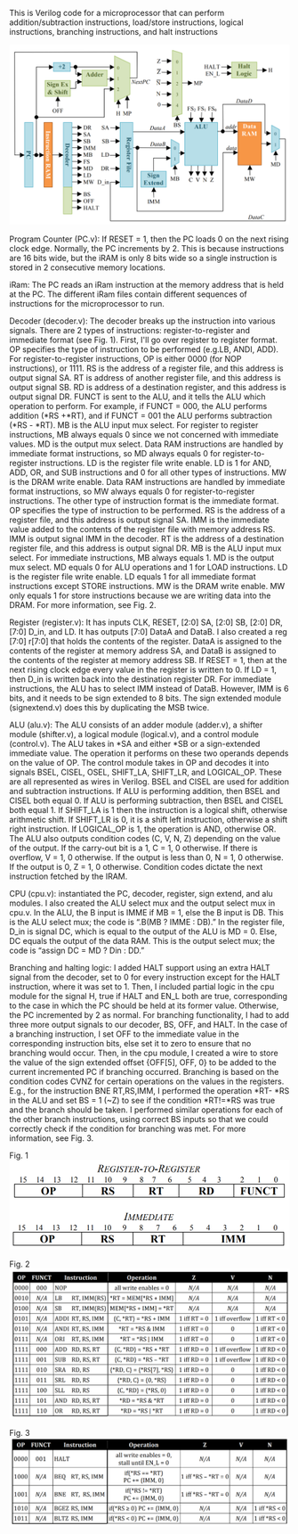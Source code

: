 This is Verilog code for a microprocessor that can perform addition/subtraction instructions, load/store instructions, logical instructions, branching instructions, and halt instructions 

![alt text](https://raw.githubusercontent.com/sidarthgiddu/HeartRateMonitor/master/microprocessor.PNG)

Program Counter (PC.v): If RESET = 1, then the PC loads 0 on the next rising clock edge. Normally, the PC increments by 2. This is because instructions are 16 bits wide, but the iRAM is only 8 bits wide so a single instruction is stored in 2 consecutive memory locations.

iRam: The PC reads an iRam instruction at the memory address that is held at the PC. The different iRam files contain different sequences of instructions for the microprocessor to run. 

Decoder (decoder.v): The decoder breaks up the instruction into various signals. There are 2 types of instructions: register-to-register and immediate format (see Fig. 1). First, I'll go over register to register format. OP specifies the type of instruction to be performed (e.g.LB, ANDI, ADD). For register-to-register instructions, OP is either 0000 (for NOP instructions), or 1111. RS is the address of a register file, and this address is output signal SA. RT is address of another register file, and this address is output signal SB. RD is address of a destination register, and this address is output signal DR. FUNCT is sent to the ALU, and it tells the ALU which operation to perform. For example, if FUNCT = 000, the ALU performs addition (*RS +*RT), and if FUNCT = 001 the ALU performs subtraction (*RS - *RT). MB is the ALU input mux select. For register to register instructions, MB always equals 0 since we not concerned with immediate values. MD is the output mux select. Data RAM instructions are handled by immediate format instructions, so MD always equals 0 for register-to-register instructions. LD is the register file write enable. LD is 1 for AND, ADD, OR, and SUB instructions and 0 for all other types of instructions. MW is the DRAM write enable. Data RAM instructions are handled by immediate format instructions, so MW always equals 0 for register-to-register instructions. The other type of instruction format is the immediate format. OP specifies the type of instruction to be performed. RS is the address of a register file, and this address is output signal SA. IMM is the immediate value added to the contents of the register file with memory address RS. IMM is output signal IMM in the decoder. RT is the address of a destination register file, and this address is output signal DR. MB is the ALU input mux select. For immediate instructions, MB always equals 1. MD is the output mux select. MD equals 0 for ALU operations and 1 for LOAD instructions. LD is the register file write enable. LD equals 1 for all immediate format instructions except STORE instructions. MW is the DRAM write enable. MW only equals 1 for store instructions because we are writing data into the DRAM. For more information, see Fig. 2.

Register (register.v): It has inputs CLK, RESET, [2:0] SA, [2:0] SB, [2:0] DR, [7:0] D_in, and LD. It has outputs [7:0] DataA and DataB. I also created a reg [7:0] r[7:0] that holds the contents of the register. DataA is assigned to the contents of the register at memory address SA, and DataB is assigned to the contents of the register at memory address SB. If RESET = 1, then at the next rising clock edge every value in the register is written to 0. If LD = 1, then D_in is written back into the destination register DR. For immediate instructions, the ALU has to select IMM instead of DataB. However, IMM is 6 bits, and it needs to be sign extended to 8 bits. The sign extended module (signextend.v) does this by duplicating the MSB twice.

ALU (alu.v): The ALU consists of an adder module (adder.v), a shifter module (shifter.v), a logical module (logical.v), and a control module (control.v). The ALU takes in *SA and either *SB or a sign-extended immediate value. The operation it performs on these two operands depends on the value of OP. The control module takes in OP and decodes it into signals BSEL, CISEL, OSEL, SHIFT_LA, SHIFT_LR, and LOGICAL_OP. These are all represented as wires in Verilog. BSEL and CISEL are used for addition and subtraction instructions. If ALU is performing addition, then BSEL and CISEL both equal 0. If ALU is performing subtraction, then BSEL and CISEL both equal 1. If SHIFT_LA is 1 then the instruction is a logical shift, otherwise arithmetic shift. If SHIFT_LR is 0, it is a shift left instruction, otherwise a shift right instruction. If LOGICAL_OP is 1, the operation is AND, otherwise OR. The ALU also outputs condition codes (C, V, N, Z) depending on the value of the output. If the carry-out bit is a 1, C = 1, 0 otherwise. If there is overflow, V = 1, 0 otherwise. If the output is less than 0, N = 1, 0 otherwise. If the output is 0, Z = 1, 0 otherwise. Condition codes dictate the next instruction fetched by the IRAM.

CPU (cpu.v): instantiated the PC, decoder, register, sign extend, and alu modules. I also created the ALU select mux and the output select mux in cpu.v. In the ALU, the B input is IMME if MB = 1, else the B input is DB. This is the ALU select mux; the code is “.B(MB ? IMME : DB).” In the register file, D_in is signal DC, which is equal to the output of the ALU is MD = 0. Else, DC equals the output of the data RAM. This is the output select mux; the code is “assign DC = MD ? Din : DD.”

Branching and halting logic: I added HALT support using an extra HALT signal from the decoder, set to 0 for every instruction except for the HALT instruction, where it was set to 1. Then, I included partial logic in the cpu module for the signal H, true if HALT and EN_L both are true, corresponding to the case in which the PC should be held at its former value. Otherwise, the PC incremented by 2 as normal. For branching functionality, I had to add three more output signals to our decoder, BS, OFF, and HALT. In the case of a branching instruction, I set OFF to the immediate value in the corresponding instruction bits, else set it to zero to ensure that no branching would occur. Then, in the cpu module, I created a wire to store the value of the sign extended offset {OFF[5], OFF, 0} to be added to the current incremented PC if branching occurred. Branching is based on the condition codes CVNZ for certain operations on the values in the registers. E.g., for the instruction BNE RT,RS,IMM, I performed the operation *RT- *RS in the ALU and set BS = 1 (~Z) to see if the condition *RT!=*RS was true and the branch should be taken. I performed similar operations for each of the other branch instructions, using correct BS inputs so that we could correctly check if the condition for branching was met. For more information, see Fig. 3.

Fig. 1
![alt text](https://raw.githubusercontent.com/sidarthgiddu/HeartRateMonitor/master/instructionformats.PNG)

Fig. 2
![alt text](https://raw.githubusercontent.com/sidarthgiddu/HeartRateMonitor/master/instructions.PNG)

Fig. 3
![alt text](https://raw.githubusercontent.com/sidarthgiddu/HeartRateMonitor/master/branchinginstructions.PNG)
